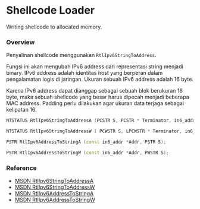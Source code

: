 # Shellcode Loader

Writing shellcode to allocated memory.

### Overview

Penyalinan shellcode menggunakan `RtlIpv6StringToAddress`.

Fungsi ini akan mengubah IPv6 address dari representasi string menjadi binary. IPv6 address adalah identitas host yang berperan dalam pengalamatan logis di jaringan. Ukuran sebuah IPv6 address adalah 16 byte. 

Karena IPv6 address dapat dianggap sebagai sebuah blok berukuran 16 byte, maka sebuah shellcode yang besar harus dipecah menjadi beberapa MAC address. Padding perlu dilakukan agar ukuran data terjaga sebagai kelipatan 16.

```c++
NTSTATUS RtlIpv6StringToAddressA (PCSTR S, PCSTR * Terminator, in6_addr * Addr);

NTSTATUS RtlIpv6StringToAddressW ( PCWSTR S, LPCWSTR * Terminator, in6_addr * Addr);

PSTR RtlIpv6AddressToStringA (const in6_addr *Addr, PSTR S);

PSTR RtlIpv6AddressToStringW (const in6_addr *Addr, PWSTR S);
```

### Reference

- [MSDN RtlIpv6StringToAddressA](https://docs.microsoft.com/en-us/windows/win32/api/ip2string/nf-ip2string-rtlipv6stringtoaddressa)
- [MSDN RtlIpv6StringToAddressW](https://docs.microsoft.com/en-us/windows/win32/api/ip2string/nf-ip2string-rtlipv6stringtoaddressw)
- [MSDN RtlIpv6AddressToStringA](https://docs.microsoft.com/en-us/windows/win32/api/ip2string/nf-ip2string-rtlethernetaddresstostringa)
- [MSDN RtlIpv6AddressToStringW](https://docs.microsoft.com/en-us/windows/win32/api/ip2string/nf-ip2string-rtlethernetaddresstostringw)